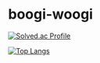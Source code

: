 # boogi-woogi
[![Solved.ac Profile](http://mazassumnida.wtf/api/v2/generate_badge?boj=fantasy7772)](https://solved.ac/fantasy7772/)

[![Top Langs](https://github-readme-stats.vercel.app/api/top-langs/?username=boogi-woogi&langs_count=10&layout=compact&theme=gruvbox_light)](https://github.com/boogi-woogi)


